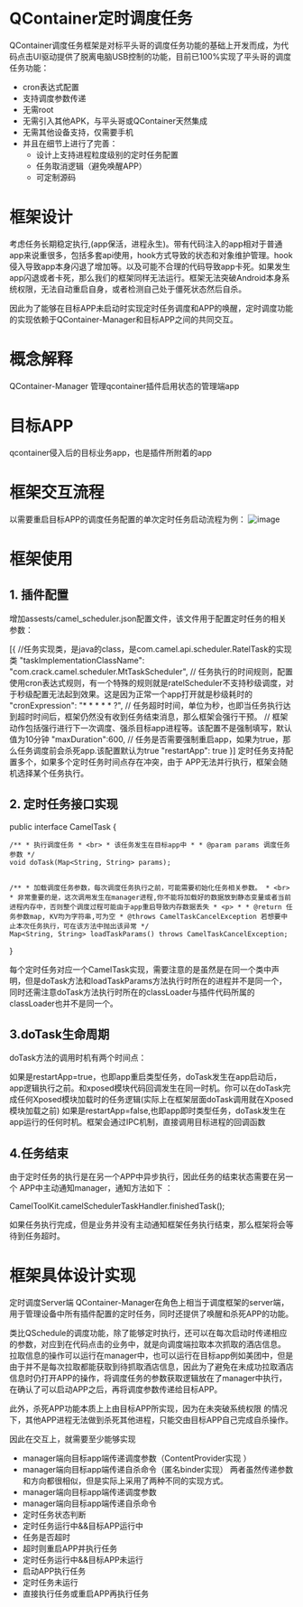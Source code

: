 # QContainer定时调度任务
QContainer调度任务框架是对标平头哥的调度任务功能的基础上开发而成，为代码点击UI驱动提供了脱离电脑USB控制的功能，目前已100%实现了平头哥的调度任务功能：

- cron表达式配置
- 支持调度参数传递
- 无需root
- 无需引入其他APK，与平头哥或QContainer天然集成
- 无需其他设备支持，仅需要手机
- 并且在细节上进行了完善：
  - 设计上支持进程粒度级别的定时任务配置
  - 任务取消逻辑（避免唤醒APP）
  - 可定制源码

# 框架设计
考虑任务长期稳定执行,(app保活，进程永生)。带有代码注入的app相对于普通app来说重很多，包括多套api使用，hook方式导致的状态和对象维护管理。hook侵入导致app本身闪退了增加等。以及可能不合理的代码导致app卡死。如果发生app闪退或者卡死，那么我们的框架同样无法运行。框架无法突破Android本身系统权限，无法自动重启自身，或者检测自己处于僵死状态然后自杀。

因此为了能够在目标APP未启动时实现定时任务调度和APP的唤醒，定时调度功能的实现依赖于QContainer-Manager和目标APP之间的共同交互。

# 概念解释
QContainer-Manager
管理qcontainer插件启用状态的管理端app

# 目标APP
qcontainer侵入后的目标业务app，也是插件所附着的app

# 框架交互流程
以需要重启目标APP的调度任务配置的单次定时任务启动流程为例：
![image](http://oss.alienhe.cn/20200923153644.png)


# 框架使用
## 1. 插件配置
增加assests/camel_scheduler.json配置文件，该文件用于配置定时任务的相关参数：

[{
  //任务实现类，是java的class，是com.camel.api.scheduler.RatelTask的实现类
  "taskImplementationClassName": "com.crack.camel.scheduler.MtTaskScheduler",
  // 任务执行的时间规则，配置使用cron表达式规则，有一个特殊的规则就是ratelScheduler不支持秒级调度，对于秒级配置无法起到效果。这是因为正常一个app打开就是秒级耗时的
  "cronExpression": "* * * * * ?",
  // 任务超时时间，单位为秒，也即当任务执行达到超时时间后，框架仍然没有收到任务结束消息，那么框架会强行干预。
  // 框架动作包括强行进行下一次调度、强杀目标app进程等。该配置不是强制填写，默认值为10分钟
  "maxDuration":600,
  // 任务是否需要强制重启app，如果为true，那么任务调度前会杀死app.该配置默认为true
  "restartApp": true
}]
定时任务支持配置多个，如果多个定时任务时间点存在冲突，由于 APP无法并行执行，框架会随机选择某个任务执行。

## 2. 定时任务接口实现
public interface CamelTask {

    /** * 执行调度任务 * <br> * 该任务发生在目标app中 * * @param params 调度任务参数 */
    void doTask(Map<String, String> params);


    /** * 加载调度任务参数，每次调度任务执行之前，可能需要初始化任务相关参数。 * <br> * 非常重要的是，这次调用发生在manager进程,你不能将加载好的数据放到静态变量或者当前进程内存中，否则整个调度过程可能由于app重启导致内存数据丢失 * <p> * * @return 任务参数map, KV均为字符串,可为空 * @throws CamelTaskCancelException 若想要中止本次任务执行，可在该方法中抛出该异常 */
    Map<String, String> loadTaskParams() throws CamelTaskCancelException;
}

每个定时任务对应一个CamelTask实现，需要注意的是虽然是在同一个类中声明，但是doTask方法和loadTaskParams方法执行时所在的进程并不是同一个，同时还需注意doTask方法执行时所在的classLoader与插件代码所属的classLoader也并不是同一个。

## 3.doTask生命周期
doTask方法的调用时机有两个时间点：

如果是restartApp=true，也即app重启类型任务，doTask发生在app启动后，app逻辑执行之前。和xposed模块代码回调发生在同一时机。你可以在doTask完成任何Xposed模块加载时的任务逻辑(实际上在框架层面doTask调用就在Xposed模块加载之前)
如果是restartApp=false,也即app即时类型任务，doTask发生在app运行的任何时机。框架会通过IPC机制，直接调用目标进程的回调函数
## 4.任务结束
由于定时任务的执行是在另一个APP中异步执行，因此任务的结束状态需要在另一个 APP中主动通知manager，通知方法如下 ：

CamelToolKit.camelSchedulerTaskHandler.finishedTask();

如果任务执行完成，但是业务并没有主动通知框架任务执行结束，那么框架将会等待到任务超时。

# 框架具体设计实现
定时调度Server端
QContainer-Manager在角色上相当于调度框架的server端，用于管理设备中所有插件配置的定时任务，同时还提供了唤醒和杀死APP的功能。

类比QSchedule的调度功能，除了能够定时执行，还可以在每次启动时传递相应的参数，对应到在代码点击的业务中，就是向调度端拉取本次抓取的酒店信息。 拉取信息的操作可以运行在manager中，也可以运行在目标app例如美团中，但是由于并不是每次拉取都能获取到待抓取酒店信息，因此为了避免在未成功拉取酒店信息时仍打开APP的操作，将调度任务的参数获取逻辑放在了manager中执行，在确认了可以启动APP之后，再将调度参数传递给目标APP。

此外，杀死APP功能本质上上由目标APP所实现，因为在未突破系统权限 的情况下，其他APP进程无法做到杀死其他进程，只能交由目标APP自己完成自杀操作。

因此在交互上，就需要至少能够实现

- manager端向目标app端传递调度参数（ContentProvider实现 ）
- manager端向目标app端传递自杀命令（匿名binder实现）
    两者虽然传递参数和方向都很相似，但是实际上采用了两种不同的实现方式。
- manager端向目标app端传递调度参数
- manager端向目标app端传递自杀命令
- 定时任务状态判断
- 定时任务运行中&&目标APP运行中
- 任务是否超时
- 超时则重启APP并执行任务
- 定时任务运行中&&目标APP未运行
- 启动APP执行任务
- 定时任务未运行
- 直接执行任务或重启APP再执行任务